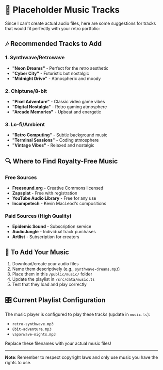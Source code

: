# 🎵 Placeholder Music Tracks

Since I can't create actual audio files, here are some suggestions for tracks that would fit perfectly with your retro portfolio:

## 🎶 Recommended Tracks to Add

### 1. Synthwave/Retrowave
- **"Neon Dreams"** - Perfect for the retro aesthetic
- **"Cyber City"** - Futuristic but nostalgic
- **"Midnight Drive"** - Atmospheric and moody

### 2. Chiptune/8-bit
- **"Pixel Adventure"** - Classic video game vibes
- **"Digital Nostalgia"** - Retro gaming atmosphere
- **"Arcade Memories"** - Upbeat and energetic

### 3. Lo-fi/Ambient
- **"Retro Computing"** - Subtle background music
- **"Terminal Sessions"** - Coding atmosphere
- **"Vintage Vibes"** - Relaxed and nostalgic

## 🔍 Where to Find Royalty-Free Music

### Free Sources
- **Freesound.org** - Creative Commons licensed
- **Zapsplat** - Free with registration
- **YouTube Audio Library** - Free for any use
- **Incompetech** - Kevin MacLeod's compositions

### Paid Sources (High Quality)
- **Epidemic Sound** - Subscription service
- **AudioJungle** - Individual track purchases
- **Artlist** - Subscription for creators

## 📝 To Add Your Music

1. Download/create your audio files
2. Name them descriptively (e.g., `synthwave-dreams.mp3`)
3. Place them in this `/public/music/` folder
4. Update the playlist in `/src/data/music.ts`
5. Test that they load and play correctly

## 🎛️ Current Playlist Configuration

The music player is configured to play these tracks (update in `music.ts`):
- `retro-synthwave.mp3`
- `8bit-adventure.mp3` 
- `vaporwave-nights.mp3`

Replace these filenames with your actual music files!

---

**Note**: Remember to respect copyright laws and only use music you have the rights to use.